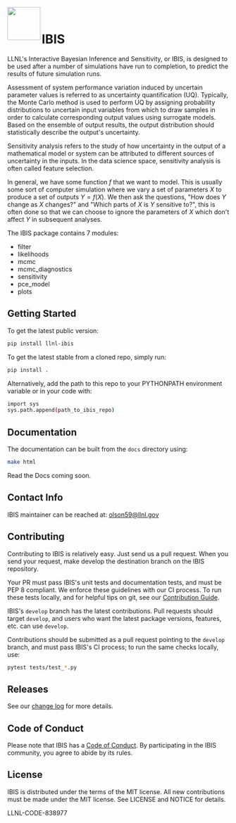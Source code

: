 <img align="left" width="75" height="75" src="./logo.png"> <br> 
# IBIS

LLNL's Interactive Bayesian Inference and Sensitivity, or IBIS, is designed to be used after a number of simulations have run to completion, to predict the results of future simulation runs.

Assessment of system performance variation induced by uncertain parameter values is referred to as uncertainty quantification (UQ). Typically, the Monte Carlo method is used to perform UQ by assigning probability distributions to uncertain input variables from which to draw samples in order to calculate corresponding output values using surrogate models. Based on the ensemble of output results, the output distribution should statistically describe the output's uncertainty.

Sensitivity analysis refers to the study of how uncertainty in the output of a mathematical model or system can be attributed to different sources of uncertainty in the inputs. In the data science space, sensitivity analysis is often called feature selection. 

In general, we have some function $`f`$ that we want to model. This is usually some sort of computer simulation where we vary a set of parameters $`X`$ to produce a set of outputs $`Y=f(X)`$.
We then ask the questions, "How does $`Y`$ change as $`X`$ changes?" and "Which parts of $`X`$ is $`Y`$ sensitive to?", this is often done so that we can choose to ignore the parameters of $`X`$ which don't affect $`Y`$ in subsequent analyses.

The IBIS package contains 7 modules:
   - filter
   - likelihoods
   - mcmc
   - mcmc_diagnostics
   - sensitivity
   - pce_model
   - plots

## Getting Started

To get the latest public version:

```bash
pip install llnl-ibis
```

To get the latest stable from a cloned repo, simply run:

```bash
pip install .
```

Alternatively, add the path to this repo to your PYTHONPATH environment variable or in your code with:

```bash
import sys
sys.path.append(path_to_ibis_repo)
```
## Documentation
The documentation can be built from the `docs` directory using:

```bash
make html
```

Read the Docs coming soon.

## Contact Info

IBIS maintainer can be reached at: olson59@llnl.gov

## Contributing

Contributing to IBIS is relatively easy. Just send us a pull request. When you send your request, make develop the destination branch on the IBIS repository.

Your PR must pass IBIS's unit tests and documentation tests, and must be PEP 8 compliant. We enforce these guidelines with our CI process. To run these tests locally, and for helpful tips on git, see our [Contribution Guide](.github/workflows/CONTRIBUTING.md).

IBIS's `develop` branch has the latest contributions. Pull requests should target `develop`, and users who want the latest package versions, features, etc. can use `develop`.


Contributions should be submitted as a pull request pointing to the `develop` branch, and must pass IBIS's CI process; to run the same checks locally, use:

```bash
pytest tests/test_*.py
```

## Releases
See our [change log](CHANGELOG.md) for more details.

## Code of Conduct
Please note that IBIS has a [Code of Conduct](.github/workflows/CODE_OF_CONDUCT.md). By participating in the IBIS community, you agree to abide by its rules.

## License
IBIS is distributed under the terms of the MIT license. All new contributions must be made under the MIT license. See LICENSE and NOTICE for details.

LLNL-CODE-838977